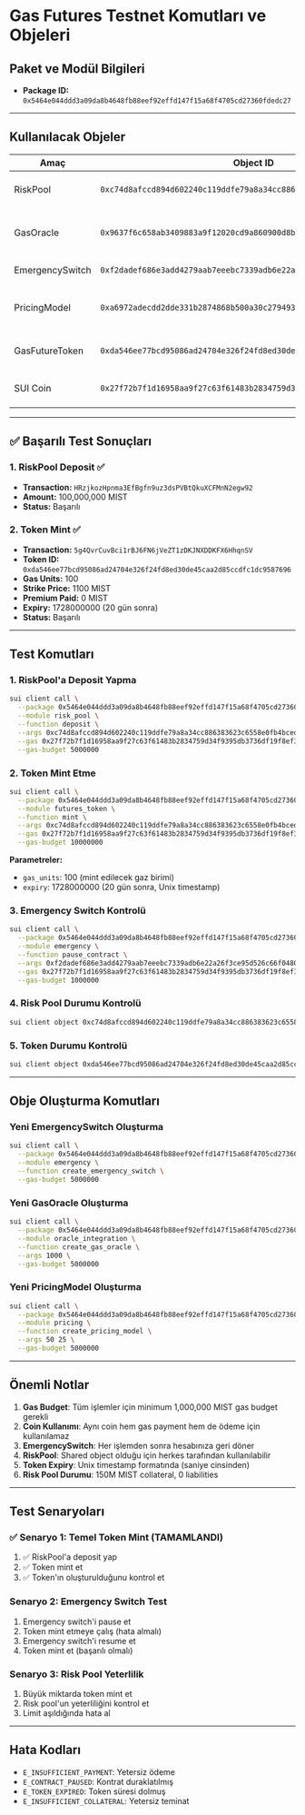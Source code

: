 # Gas Futures Testnet Komutları ve Objeleri

## Paket ve Modül Bilgileri

- **Package ID:**  
  `0x5464e044ddd3a09da8b4648fb88eef92effd147f15a68f4705cd27360fdedc27`

---

## Kullanılacak Objeler

| Amaç            | Object ID                                                            | Tipi / Açıklama                            |
| --------------- | -------------------------------------------------------------------- | ------------------------------------------ |
| RiskPool        | `0xc74d8afccd894d602240c119ddfe79a8a34cc886383623c6558e0fb4bced7a60` | Shared RiskPool (collateral: 150M MIST)    |
| GasOracle       | `0x9637f6c658ab3409883a9f12020cd9a860900d8bf9e88eca711f3f82a1527da8` | Owned GasOracle (fallback_price: 1000)     |
| EmergencySwitch | `0xf2dadef686e3add4279aab7eeebc7339adb6e22a26f3ce95d526c66f0480b13e` | Owned EmergencySwitch                      |
| PricingModel    | `0xa6972adecdd2dde331b2874868b500a30c2794932bdf545c9d47498778186cb6` | Owned PricingModel (vol: 50%, rate: 25bps) |
| GasFutureToken  | `0xda546ee77bcd95086ad24704e326f24fd8ed30de45caa2d85ccdfc1dc9587696` | Owned Token (100 gas units, strike: 1100)  |
| SUI Coin        | `0x27f72b7f1d16958aa9f27c63f61483b2834759d34f9395db3736df19f8ef34cd` | Owned SUI Coin (gas payment için)          |

---

## ✅ Başarılı Test Sonuçları

### **1. RiskPool Deposit** ✅

- **Transaction:** `HRzjkozHpnma3EfBgfn9uz3dsPVBtQkuXCFMnN2egw92`
- **Amount:** 100,000,000 MIST
- **Status:** Başarılı

### **2. Token Mint** ✅

- **Transaction:** `5g4QvrCuvBci1rBJ6FN6jVeZT1zDKJNXDDKFX6HhqnSV`
- **Token ID:** `0xda546ee77bcd95086ad24704e326f24fd8ed30de45caa2d85ccdfc1dc9587696`
- **Gas Units:** 100
- **Strike Price:** 1100 MIST
- **Premium Paid:** 0 MIST
- **Expiry:** 1728000000 (20 gün sonra)
- **Status:** Başarılı

---

## Test Komutları

### 1. **RiskPool'a Deposit Yapma**

```sh
sui client call \
  --package 0x5464e044ddd3a09da8b4648fb88eef92effd147f15a68f4705cd27360fdedc27 \
  --module risk_pool \
  --function deposit \
  --args 0xc74d8afccd894d602240c119ddfe79a8a34cc886383623c6558e0fb4bced7a60 <COIN_ID> 0xf2dadef686e3add4279aab7eeebc7339adb6e22a26f3ce95d526c66f0480b13e \
  --gas 0x27f72b7f1d16958aa9f27c63f61483b2834759d34f9395db3736df19f8ef34cd \
  --gas-budget 5000000
```

### 2. **Token Mint Etme**

```sh
sui client call \
  --package 0x5464e044ddd3a09da8b4648fb88eef92effd147f15a68f4705cd27360fdedc27 \
  --module futures_token \
  --function mint \
  --args 0xc74d8afccd894d602240c119ddfe79a8a34cc886383623c6558e0fb4bced7a60 0x9637f6c658ab3409883a9f12020cd9a860900d8bf9e88eca711f3f82a1527da8 0xa6972adecdd2dde331b2874868b500a30c2794932bdf545c9d47498778186cb6 0xf2dadef686e3add4279aab7eeebc7339adb6e22a26f3ce95d526c66f0480b13e 100 1728000000 <PAYMENT_COIN_ID> \
  --gas 0x27f72b7f1d16958aa9f27c63f61483b2834759d34f9395db3736df19f8ef34cd \
  --gas-budget 10000000
```

**Parametreler:**

- `gas_units`: 100 (mint edilecek gaz birimi)
- `expiry`: 1728000000 (20 gün sonra, Unix timestamp)

### 3. **Emergency Switch Kontrolü**

```sh
sui client call \
  --package 0x5464e044ddd3a09da8b4648fb88eef92effd147f15a68f4705cd27360fdedc27 \
  --module emergency \
  --function pause_contract \
  --args 0xf2dadef686e3add4279aab7eeebc7339adb6e22a26f3ce95d526c66f0480b13e \
  --gas 0x27f72b7f1d16958aa9f27c63f61483b2834759d34f9395db3736df19f8ef34cd \
  --gas-budget 1000000
```

### 4. **Risk Pool Durumu Kontrolü**

```sh
sui client object 0xc74d8afccd894d602240c119ddfe79a8a34cc886383623c6558e0fb4bced7a60
```

### 5. **Token Durumu Kontrolü**

```sh
sui client object 0xda546ee77bcd95086ad24704e326f24fd8ed30de45caa2d85ccdfc1dc9587696
```

---

## Obje Oluşturma Komutları

### **Yeni EmergencySwitch Oluşturma**

```sh
sui client call \
  --package 0x5464e044ddd3a09da8b4648fb88eef92effd147f15a68f4705cd27360fdedc27 \
  --module emergency \
  --function create_emergency_switch \
  --gas-budget 5000000
```

### **Yeni GasOracle Oluşturma**

```sh
sui client call \
  --package 0x5464e044ddd3a09da8b4648fb88eef92effd147f15a68f4705cd27360fdedc27 \
  --module oracle_integration \
  --function create_gas_oracle \
  --args 1000 \
  --gas-budget 5000000
```

### **Yeni PricingModel Oluşturma**

```sh
sui client call \
  --package 0x5464e044ddd3a09da8b4648fb88eef92effd147f15a68f4705cd27360fdedc27 \
  --module pricing \
  --function create_pricing_model \
  --args 50 25 \
  --gas-budget 5000000
```

---

## Önemli Notlar

1. **Gas Budget**: Tüm işlemler için minimum 1,000,000 MIST gas budget gerekli
2. **Coin Kullanımı**: Aynı coin hem gas payment hem de ödeme için kullanılamaz
3. **EmergencySwitch**: Her işlemden sonra hesabınıza geri döner
4. **RiskPool**: Shared object olduğu için herkes tarafından kullanılabilir
5. **Token Expiry**: Unix timestamp formatında (saniye cinsinden)
6. **Risk Pool Durumu**: 150M MIST collateral, 0 liabilities

---

## Test Senaryoları

### **✅ Senaryo 1: Temel Token Mint** (TAMAMLANDI)

1. ✅ RiskPool'a deposit yap
2. ✅ Token mint et
3. ✅ Token'ın oluşturulduğunu kontrol et

### **Senaryo 2: Emergency Switch Test**

1. Emergency switch'i pause et
2. Token mint etmeye çalış (hata almalı)
3. Emergency switch'i resume et
4. Token mint et (başarılı olmalı)

### **Senaryo 3: Risk Pool Yeterlilik**

1. Büyük miktarda token mint et
2. Risk pool'un yeterliliğini kontrol et
3. Limit aşıldığında hata al

---

## Hata Kodları

- `E_INSUFFICIENT_PAYMENT`: Yetersiz ödeme
- `E_CONTRACT_PAUSED`: Kontrat duraklatılmış
- `E_TOKEN_EXPIRED`: Token süresi dolmuş
- `E_INSUFFICIENT_COLLATERAL`: Yetersiz teminat
